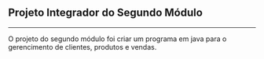 ## Projeto Integrador do Segundo Módulo
---
O projeto do segundo módulo foi criar um programa em java
para o gerencimento de clientes, produtos e vendas.